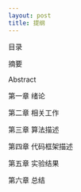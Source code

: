 ```yaml
---
layout: post
title: 提纲
---
```


目录

摘要

Abstract

第一章 绪论

第二章 相关工作

第三章 算法描述

第四章 代码框架描述

第五章 实验结果

第六章 总结

